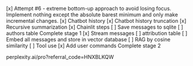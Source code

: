[x] Attempt #6 - extreme bottom-up approach to avoid losing focus. Implement nothing except the absolute barest minimum and only make incremental changes.
[x] Chatbot history
[x] Chatbot history truncation
[x] Recursive summarization
[x] Chainlit steps
[ ] Save messages to sqlite
[ ] authors table
Complete stage 1
[x] Stream messages
[ ] attribution table
[ ] Embed all messages and store in vector database
[ ] RAG by cosine similarity
[ ] Tool use
[x] Add user commands
Complete stage 2

perplexity.ai/pro?referral_code=HNXBLKQW